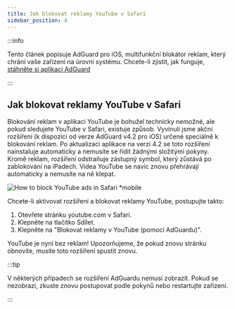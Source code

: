 ```yaml
---
title: Jak blokovat reklamy YouTube v Safari
sidebar_position: 4
---
```


:::info

Tento článek popisuje AdGuard pro iOS, multifunkční blokátor reklam, který chrání vaše zařízení na úrovni systému. Chcete-li zjistit, jak funguje, [stáhněte si aplikaci AdGuard](https://adguard.com/download.html?auto=true)

:::

## Jak blokovat reklamy YouTube v Safari

Blokování reklam v aplikaci YouTube je bohužel technicky nemožné, ale pokud sledujete YouTube v Safari, existuje způsob. Vyvinuli jsme akční rozšíření (k dispozici od verze AdGuard v4.2 pro iOS) určené speciálně k blokování reklam. Po aktualizaci aplikace na verzi 4.2 se toto rozšíření nainstaluje automaticky a nemusíte se řídit žádnými složitými pokyny. Kromě reklam, rozšíření odstraňuje zástupný symbol, který zůstává po zablokování na iPadech. Videa YouTube se navíc znovu přehrávají automaticky a nemusíte na ně klepat.

![How to block YouTube ads in Safari *mobile](https://cdn.adtidy.org/public/Adguard/Blog/ios_safari_extension.png)

Chcete-li aktivovat rozšíření a blokovat reklamy YouTube, postupujte takto:

1. Otevřete stránku youtube.com v Safari.
2. Klepněte na tlačítko Sdílet.
3. Klepněte na "Blokovat reklamy v YouTube (pomocí AdGuardu)".

YouTube je nyní bez reklam! Upozorňujeme, že pokud znovu stránku obnovíte, musíte toto rozšíření spustit znovu.

:::tip

V některých případech se rozšíření AdGuardu nemusí zobrazit. Pokud se nezobrazí, zkuste znovu postupovat podle pokynů nebo restartujte zařízení.

:::
